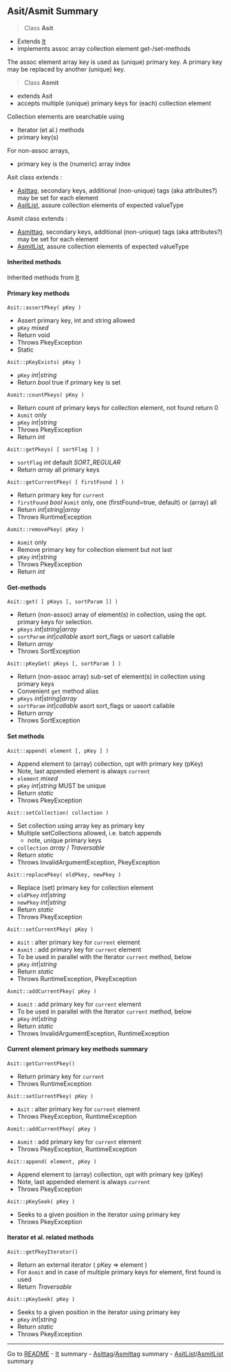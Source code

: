 [comment]: # (This file is part of Asit, manages array collections. Copyright 2020 Kjell-Inge Gustafsson, kigkonsult, All rights reserved, licence LGPL 3.0)
## Asit/Asmit Summary

>Class **Asit** 
* Extends [It]
* implements assoc array collection element get-/set-methods

The assoc element array key is used as (unique) primary key.
A primary key may be replaced by another (unique) key.

>Class **Asmit**
* extends Asit 
* accepts multiple (unique) primary keys for (each) collection element

Collection elements are searchable using
* Iterator (et al.) methods
* primary key(s)

For non-assoc arrays,
* primary key is the (numeric) array index

Asit class extends :
* [Asittag], secondary keys, additional (non-unique) tags (aka attributes?) may be set for each element
* [AsitList], assure collection elements of expected valueType

Asmit class extends :
* [Asmittag], secondary keys, additional (non-unique) tags (aka attributes?) may be set for each element
* [AsmitList], assure collection elements of expected valueType

#### Inherited methods

Inherited methods from [It]

#### Primary key methods

```Asit::assertPkey( pKey )```
* Assert primary key, int and string allowed
* ```pKey``` _mixed_
* Return void
* Throws PkeyException
* Static

```Asit::pKeyExists( pKey )```
* ```pKey``` _int_|_string_
* Return _bool_ true if primary key is set

```Asmit::countPkeys( pKey )```
* Return count of primary keys for collection element, not found return 0
* ```Asmit``` only
* ```pKey``` _int_|_string_
* Throws PkeyException
* Return _int_

```Asit::getPkeys( [ sortFlag ] )```
* ```sortFlag``` _int_ default _SORT_REGULAR_
* Return _array_  all primary keys

```Asit::getCurrentPkey( [ firstFound ] )```
* Return primary key for ```current```
* ```firstFound``` _bool_ ```Asmit``` only, one (firstFound=true, default) or (array) all
* Return _int_|_string_|_array_
* Throws RuntimeException

```Asmit::removePkey( pKey )```
* ```Asmit``` only
* Remove primary key for collection element but not last
* ```pKey``` _int_|_string_
* Throws PkeyException
* Return _int_

#### Get-methods

```Asit::get( [ pKeys [, sortParam ]] )```
* Return (non-assoc) array of element(s) in collection, using the opt. primary keys for selection.
* ```pKeys``` _int_|_string_|_array_
* ```sortParam``` _int_|_callable_  asort sort_flags or uasort callable
* Return _array_
* Throws SortException

```Asit::pKeyGet( pKeys [, sortParam ] )```
* Return (non-assoc array) sub-set of element(s) in collection using primary keys
* Convenient ```get``` method alias
* ```pKeys``` _int_|_string_|_array_
* ```sortParam``` _int_|_callable_  asort sort_flags or uasort callable
* Return _array_
* Throws SortException

#### Set methods

```Asit::append( element [, pKey ] )```
* Append element to (array) collection, opt with primary key (pKey)
* Note, last appended element is always ```current```
* ```element``` _mixed_
* ```pKey``` _int_|_string_  MUST be unique
* Return _static_
* Throws PkeyException
    
```Asit::setCollection( collection )```
* Set collection using array key as primary key
* Multiple setCollections allowed, i.e. batch appends
  * note, unique primary keys
* ```collection``` _array_ / _Traversable_
* Return _static_
* Throws InvalidArgumentException, PkeyException

```Asit::replacePkey( oldPkey, newPkey )```
* Replace (set) primary key for collection element
* ```oldPkey``` _int_|_string_
* ```newPkey``` _int_|_string_
* Return _static_
* Throws PkeyException

```Asit::setCurrentPkey( pKey )```
* ```Asit``` : alter primary key for ```current``` element
* ```Asmit``` : add primary key for ```current``` element
* To be used in parallel with the Iterator ```current``` method, below
* ```pKey``` _int_|_string_
* Return _static_
* Throws RuntimeException, PkeyException

```Asmit::addCurrentPkey( pKey )```
* ```Asmit``` : add primary key for ```current``` element
* To be used in parallel with the Iterator ```current``` method, below
* ```pKey``` _int_|_string_
* Return _static_
* Throws InvalidArgumentException, RuntimeException

#### Current element primary key methods summary

```Asit::getCurrentPkey()```
* Return primary key for ```current```
* Throws RuntimeException

```Asit::setCurrentPkey( pKey )```
* ```Asit``` : alter primary key for ```current``` element
* Throws PkeyException, RuntimeException

```Asmit::addCurrentPkey( pKey )```
* ```Asmit``` : add primary key for ```current``` element
* Throws PkeyException, RuntimeException

```Asit::append( element, pKey )```
* Append element to (array) collection, opt with primary key (pKey)
* Note, last appended element is always ```current```
* Throws PkeyException

```Asit::pKeySeek( pKey )```
* Seeks to a given position in the iterator using primary key
* Throws PkeyException

#### Iterator et al. related methods

```Asit::getPkeyIterator()```
* Return an external iterator ( pKey => element )
* For ```Asmit``` and in case of multiple primary keys for element, first found is used
* Return _Traversable_

```Asit::pKeySeek( pKey )```
* Seeks to a given position in the iterator using primary key
* ```pKey``` _int_|_string_
* Return _static_
* Throws PkeyException

---
Go to [README] - [It] summary - [Asittag]/[Asmittag] summary - [AsitList]/[AsmitList] summary

[It]:ItSummary.md
[AsitList]:ListSummary.md
[AsmitList]:ListSummary.md
[Asittag]:AsittagSummary.md
[Asmittag]:AsittagSummary.md
[README]:../README.md
